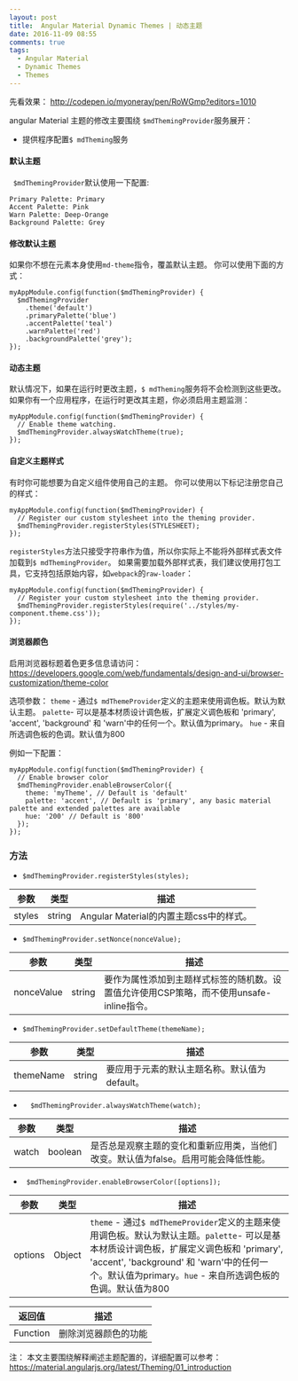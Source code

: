 ```yaml
---
layout: post
title:  Angular Material Dynamic Themes | 动态主题
date: 2016-11-09 08:55
comments: true
tags:
  - Angular Material
  - Dynamic Themes
  - Themes
---
```


先看效果： http://codepen.io/myoneray/pen/RoWGmp?editors=1010

angular Material 主题的修改主要围绕 `$mdThemingProvider`服务展开：

<!-- more -->

* 提供程序配置`$ mdTheming`服务

#### 默认主题
` $mdThemingProvider`默认使用一下配置:
```
Primary Palette: Primary
Accent Palette: Pink
Warn Palette: Deep-Orange
Background Palette: Grey
```

#### 修改默认主题
如果你不想在元素本身使用`md-theme`指令，覆盖默认主题。
你可以使用下面的方式：
```
myAppModule.config(function($mdThemingProvider) {
  $mdThemingProvider
    .theme('default')
    .primaryPalette('blue')
    .accentPalette('teal')
    .warnPalette('red')
    .backgroundPalette('grey');
});
```
#### 动态主题
默认情况下，如果在运行时更改主题，`$ mdTheming`服务将不会检测到这些更改。
如果你有一个应用程序，在运行时更改其主题，你必须启用主题监测：
```
myAppModule.config(function($mdThemingProvider) {
  // Enable theme watching.
  $mdThemingProvider.alwaysWatchTheme(true);
});
```
#### 自定义主题样式
有时你可能想要为自定义组件使用自己的主题。
你可以使用以下标记注册您自己的样式：
```
myAppModule.config(function($mdThemingProvider) {
  // Register our custom stylesheet into the theming provider.
  $mdThemingProvider.registerStyles(STYLESHEET);
});
```
`registerStyles`方法只接受字符串作为值，所以你实际上不能将外部样式表文件加载到`$ mdThemingProvider`。
如果需要加载外部样式表，我们建议使用打包工具，它支持包括原始内容，如`webpack`的`raw-loader`：
```
myAppModule.config(function($mdThemingProvider) {
  // Register your custom stylesheet into the theming provider.
  $mdThemingProvider.registerStyles(require('../styles/my-component.theme.css'));
});
```
#### 浏览器颜色
启用浏览器标题着色更多信息请访问：
https://developers.google.com/web/fundamentals/design-and-ui/browser-customization/theme-color

选项参数：
`theme` - 通过`$ mdThemeProvider`定义的主题来使用调色板。默认为默认主题。
`palette`- 可以是基本材质设计调色板，扩展定义调色板和 'primary', 'accent', 'background' 和 'warn'中的任何一个。默认值为primary。
`hue` - 来自所选调色板的色调。默认值为800

例如一下配置：
```
myAppModule.config(function($mdThemingProvider) {
  // Enable browser color
  $mdThemingProvider.enableBrowserColor({
    theme: 'myTheme', // Default is 'default'
    palette: 'accent', // Default is 'primary', any basic material palette and extended palettes are available
    hue: '200' // Default is '800'
  });
});
```
### 方法
*  `$mdThemingProvider.registerStyles(styles);`

参数	|类型|	描述
------------- | ------|-------
styles|	string	|Angular Material的内置主题css中的样式。

*  `$mdThemingProvider.setNonce(nonceValue);`

参数	|类型|	描述
------------- | ------|-------
  nonceValue|	string|要作为属性添加到主题样式标签的随机数。设置值允许使用CSP策略，而不使用unsafe-inline指令。

*  `$mdThemingProvider.setDefaultTheme(themeName);`

参数	|类型|	描述
------------- | ------|-------
  themeName|	string	| 要应用于元素的默认主题名称。默认值为default。

*  `  $mdThemingProvider.alwaysWatchTheme(watch);`

参数	|类型|	描述
------------- | ------|-------
 watch	|boolean | 是否总是观察主题的变化和重新应用类，当他们改变。默认值为false。启用可能会降低性能。

*  ` $mdThemingProvider.enableBrowserColor([options]);`

参数	|类型|	描述
------------- | ------|-------
 options	|Object| `theme` - 通过`$ mdThemeProvider`定义的主题来使用调色板。默认为默认主题。`palette`- 可以是基本材质设计调色板，扩展定义调色板和 'primary', 'accent', 'background' 和 'warn'中的任何一个。默认值为primary。`hue` - 来自所选调色板的色调。默认值为800

 返回值|	描述
 ------------- | -------------
 Function |删除浏览器颜色的功能

注：
本文主要围绕解释阐述主题配置的，详细配置可以参考：https://material.angularjs.org/latest/Theming/01_introduction
